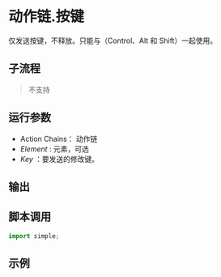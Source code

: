 # 动作链.按键 
仅发送按键，不释放。只能与（Control、Alt 和 Shift）一起使用。

## 子流程
> 不支持


## 运行参数

* Action Chains： 动作链
* *Element* : 元素，可选
* *Key* ：要发送的修改键。
  
## 输出

    


## 脚本调用

```python
import simple;

```

## 示例